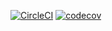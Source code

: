 [![CircleCI](https://circleci.com/gh/fitillo/spring5-mvc-rest.svg?style=svg)](https://circleci.com/gh/fitillo/spring5-mvc-rest) [![codecov](https://codecov.io/gh/fitillo/spring5-mvc-rest/branch/master/graph/badge.svg)](https://codecov.io/gh/fitillo/spring5-mvc-rest)
